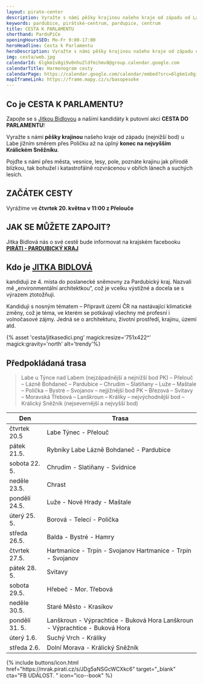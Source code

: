```yaml
---
layout: pirate-center
description: Vyražte s námi pěšky krajinou našeho kraje od západu od Labe jižním směrem přes Poličku až na úplný konec na nejvyšším Králickém Sněžníku. 
keywords: pardubice, pirátské-centrum, pardupice, centrum
title: CESTA K PARLAMENTU
shorthand: ParduPiCe
openingHoursSEO: Mo-Fr 9:00-17:00
heroHeadline: Cesta k Parlamentu
heroDescription: Vyražte s námi pěšky krajinou našeho kraje od západu u Labe jižním směrem přes Poličku až na úplný konec na nejvyšším Králickém Sněžníku. 
img: cesta/web.jpg
calendarId: 6lgkm1v8gi9v0nhu2ldfmihmv8@group.calendar.google.com
calendarTitle: Harmonogram cesty
calendarPage: https://calendar.google.com/calendar/embed?src=6lgkm1v8gi9v0nhu2ldfmihmv8%40group.calendar.google.com&ctz=Europe%2FPrague
mapIframeLink: https://frame.mapy.cz/s/basopesoke
---
```


## Co je CESTA K PARLAMENTU?

Zapojte se s [Jitkou Bidlovou](https://www.piratiastarostove.cz/kandidati/ing-arch-jitka-bidlova-phd/) a našimi kandidáty k putovní akci **CESTA DO PARLAMENTU**! 

Vyražte s námi **pěšky krajinou** našeho kraje od západu (nejnižší bod) u Labe jižním směrem přes Poličku až na úplný **konec na nejvyšším Králickém Sněžníku**.

Pojďte s námi přes města, vesnice, lesy, pole, poznáte krajinu jak přírodě blízkou, tak bohužel i katastrofálně rozvrácenou v obřích lánech a suchých lesích. 

## ZAČÁTEK CESTY
Vyrážíme ve **čtvrtek 20. května v 11:00 z Přelouče**

## JAK SE MŮŽETE ZAPOJIT?
Jitka Bidlová nás o své cestě bude informovat na krajském facebooku **[PIRÁTI - PARDUBICKÝ KRAJ](https://www.facebook.com/pirati.pardubicko)**

## Kdo je [JITKA BIDLOVÁ](https://www.piratiastarostove.cz/kandidati/ing-arch-jitka-bidlova-phd/)
kandiduji ze 4. místa do poslanecké sněmovny za Pardubický kraj. Nazvali mě „environmentální architektkou“, což je vcelku výstižné a docela se s výrazem ztotožňuji. 

Kandiduji s nosným tématem – Připravit území ČR na nastávající klimatické změny, což je téma, ve kterém se potkávají všechny mé profesní i volnočasové zájmy. Jedná se o architekturu, životní prostředí, krajinu, území atd.


{% asset 'cesta/jitkasedici.png' magick:resize='751x422^' magick:gravity='north' alt='trendy'%}


## Předpokládaná trasa

> Labe u Týnce nad Labem (nejzápadnější a nejnižší bod PK) – Přelouč – Lázně Bohdaneč – Pardubice – Chrudim – Slatiňany – Luže – Maštale – Polička – Bystré – Svojanov – nejjižnější bod PK – Březová – Svitavy – Moravská Třebová – Lanškroun – Králíky – nejvýchodnější bod – Králický Sněžník (nejsevernější a nejvyšší bod)

| Den      | Trasa |
| ----------- | ----------- | 
| čtvrtek 20.5 | Labe	Týnec - Přelouč       |
| pátek 21.5.   | Rybníky Labe	Lázně Bohdaneč - Pardubice        |
| sobota 22. 5. | Chrudim - Slatiňany - Svídnice |
| neděle 23.5. | Chrast |
| pondělí 24.5. | Luže - Nové Hrady - Maštale |
| úterý 25. 5. | Borová - Telecí - Polička  |
| středa 26.5. | Balda - Bystré - Hamry |
| čtvrtek 27.5. | Hartmanice - Trpín - Svojanov	Hartmanice - Trpín - Svojanov |
| pátek 28. 5. | Svitavy |
| sobota 29.5. | Hřebeč - Mor. Třebová |
| neděle 30.5. | Staré Město - Krasíkov |
| pondělí 31. 5. | Lanškroun - Výprachtice - Buková Hora	Lanškroun - Výprachtice - Buková Hora |
| úterý 1.6. | Suchý Vrch - Králíky |
|středa 2.6. | Dolní Morava - Králický Sněžník |

<div>
{% include buttons/icon.html href="https://mrak.pirati.cz/s/JDg5aNSGcWCXkc6" target="_blank" cta="FB UDÁLOST. " icon="ico--book" %}
</div>





